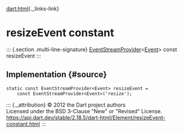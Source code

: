 [dart:html](../../dart-html/dart-html-library){._links-link}

resizeEvent constant
====================

::: {.section .multi-line-signature}
[EventStreamProvider](../eventstreamprovider-class)\<[Event](../event-class)\>
const resizeEvent
:::

Implementation {#source}
--------------

``` {.language-dart data-language="dart"}
static const EventStreamProvider<Event> resizeEvent =
    const EventStreamProvider<Event>('resize');
```

::: {._attribution}
© 2012 the Dart project authors\
Licensed under the BSD 3-Clause \"New\" or \"Revised\" License.\
<https://api.dart.dev/stable/2.18.5/dart-html/Element/resizeEvent-constant.html>
:::
